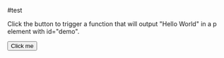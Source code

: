 #test
<html>
<body>



<p>Click the button to trigger a function that will output "Hello World" in a p element with id="demo".</p>

<button onclick="myFunction()">Click me</button>

<p id="demo"></p>


<script type= "text/javascript" src="static/js/bar.js"> 
     
     
     
 </script>

<script>
function myFunction() {
    document.getElementById("demo").innerHTML = "Hello World";
}
</script>
</body>
</html>
